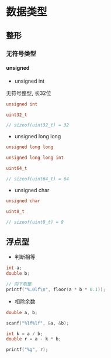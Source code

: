 <!--
 * @Description: 
 * @Version: 1.0
 * @Author: dalao
 * @Email: dalao_li@163.com
 * @Date: 2023-02-09 22:22:31
 * @LastEditors: dalao_li
 * @LastEditTime: 2023-04-16 23:30:16
-->

# 数据类型


## 整形


### 无符号类型


#### unsigned

- unsigned int

无符号整型, 长32位

```c
unsigned int

uint32_t

// sizeof(uint32_t) = 32
```


- unsigned long long

```c
unsigned long long

unsigned long long int

uint64_t

// sizeof(uint64_t) = 64
```


- unsigned char

```c
unsigned char

uint8_t

// sizeof(uint8_t) = 8
```


## 浮点型


- 判断相等


```c
int a;
double b;

// 向下取整
printf("%.0lf\n", floor(a * b * 0.1));
```


- 相除余数


```c
double a, b;

scanf("%lf%lf", &a, &b);

int k = a / b;
double r = a - k * b;

printf("%g", r);
```

